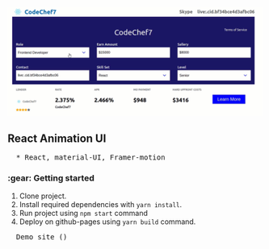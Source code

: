 ![](2021-09-17_18-51-13.gif)

<h2>React Animation UI</h2>

<pre>
  * React, material-UI, Framer-motion
</pre>

<h3>:gear: Getting started</h3>

1. Clone project.
2. Install required dependencies with `yarn install`. 
3. Run project using `npm start` command
4. Deploy on github-pages using `yarn build` command.


<pre>
  Demo site (<a href="https://refi.easyrefi.me/"></a>)
</pre>